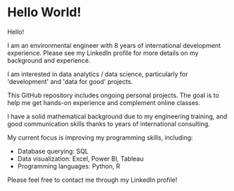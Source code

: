 # Hello World!
Hello!

I am an environmental engineer with 8 years of international development experience. Please see my LinkedIn profile for more details on my background and experience.

I am interested in data analytics / data science, particularly for 'development' and 'data for good' projects.

This GitHub repository includes ongoing personal projects. The goal is to help me get hands-on experience and complement online classes.

I have a solid mathematical background due to my engineering training, and good communication skills thanks to years of international consulting. 

My current focus is improving my programming skills, including:
- Database querying: SQL 
- Data visualization: Excel, Power BI, Tableau
- Programming languages: Python, R

Please feel free to contact me through my LinkedIn profile!
